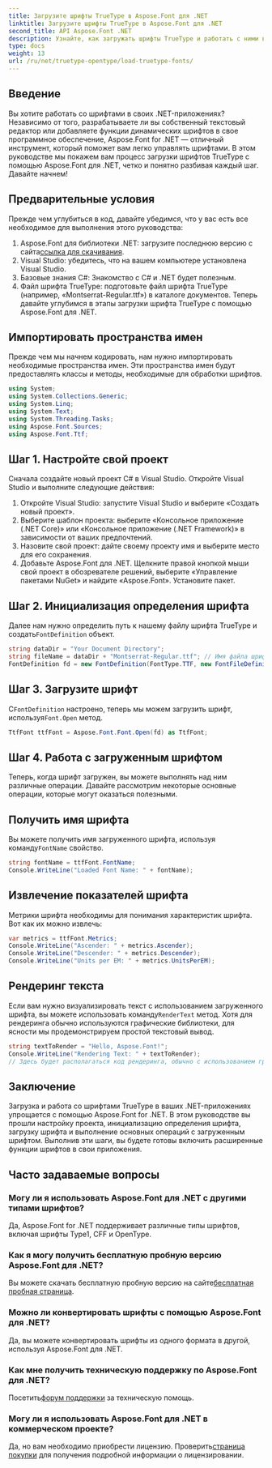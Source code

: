 ```yaml
---
title: Загрузите шрифты TrueType в Aspose.Font для .NET
linktitle: Загрузите шрифты TrueType в Aspose.Font для .NET
second_title: API Aspose.Font .NET
description: Узнайте, как загружать шрифты TrueType и работать с ними в .NET с помощью Aspose.Font. Пошаговое руководство включено. Идеально подходит для разработчиков, желающих улучшить свои приложения.
type: docs
weight: 13
url: /ru/net/truetype-opentype/load-truetype-fonts/
---
```

## Введение
Вы хотите работать со шрифтами в своих .NET-приложениях? Независимо от того, разрабатываете ли вы собственный текстовый редактор или добавляете функции динамических шрифтов в свое программное обеспечение, Aspose.Font for .NET — отличный инструмент, который поможет вам легко управлять шрифтами. В этом руководстве мы покажем вам процесс загрузки шрифтов TrueType с помощью Aspose.Font для .NET, четко и понятно разбивая каждый шаг. Давайте начнем!
## Предварительные условия
Прежде чем углубиться в код, давайте убедимся, что у вас есть все необходимое для выполнения этого руководства:
1.  Aspose.Font для библиотеки .NET: загрузите последнюю версию с сайта[ссылка для скачивания](https://releases.aspose.com/font/net/).
2. Visual Studio: убедитесь, что на вашем компьютере установлена Visual Studio.
3. Базовые знания C#: Знакомство с C# и .NET будет полезным.
4. Файл шрифта TrueType: подготовьте файл шрифта TrueType (например, «Montserrat-Regular.ttf») в каталоге документов.
Теперь давайте углубимся в этапы загрузки шрифта TrueType с помощью Aspose.Font для .NET.
## Импортировать пространства имен
Прежде чем мы начнем кодировать, нам нужно импортировать необходимые пространства имен. Эти пространства имен будут предоставлять классы и методы, необходимые для обработки шрифтов.
```csharp
using System;
using System.Collections.Generic;
using System.Linq;
using System.Text;
using System.Threading.Tasks;
using Aspose.Font.Sources;
using Aspose.Font.Ttf;
```
## Шаг 1. Настройте свой проект
Сначала создайте новый проект C# в Visual Studio. Откройте Visual Studio и выполните следующие действия:
1. Откройте Visual Studio: запустите Visual Studio и выберите «Создать новый проект».
2. Выберите шаблон проекта: выберите «Консольное приложение (.NET Core)» или «Консольное приложение (.NET Framework)» в зависимости от ваших предпочтений.
3. Назовите свой проект: дайте своему проекту имя и выберите место для его сохранения.
4. Добавьте Aspose.Font для .NET. Щелкните правой кнопкой мыши свой проект в обозревателе решений, выберите «Управление пакетами NuGet» и найдите «Aspose.Font». Установите пакет.
## Шаг 2. Инициализация определения шрифта
 Далее нам нужно определить путь к нашему файлу шрифта TrueType и создать`FontDefinition` объект.
```csharp
string dataDir = "Your Document Directory";
string fileName = dataDir + "Montserrat-Regular.ttf"; // Имя файла шрифта с полным путем
FontDefinition fd = new FontDefinition(FontType.TTF, new FontFileDefinition("ttf", new FileSystemStreamSource(fileName)));
```
## Шаг 3. Загрузите шрифт
 С`FontDefinition` настроено, теперь мы можем загрузить шрифт, используя`Font.Open` метод.
```csharp
TtfFont ttfFont = Aspose.Font.Font.Open(fd) as TtfFont;
```
## Шаг 4. Работа с загруженным шрифтом
Теперь, когда шрифт загружен, вы можете выполнять над ним различные операции. Давайте рассмотрим некоторые основные операции, которые могут оказаться полезными.
## Получить имя шрифта
 Вы можете получить имя загруженного шрифта, используя команду`FontName` свойство.
```csharp
string fontName = ttfFont.FontName;
Console.WriteLine("Loaded Font Name: " + fontName);
```
## Извлечение показателей шрифта
Метрики шрифта необходимы для понимания характеристик шрифта. Вот как их можно извлечь:
```csharp
var metrics = ttfFont.Metrics;
Console.WriteLine("Ascender: " + metrics.Ascender);
Console.WriteLine("Descender: " + metrics.Descender);
Console.WriteLine("Units per EM: " + metrics.UnitsPerEM);
```
## Рендеринг текста
 Если вам нужно визуализировать текст с использованием загруженного шрифта, вы можете использовать команду`RenderText` метод. Хотя для рендеринга обычно используются графические библиотеки, для ясности мы продемонстрируем простой текстовый вывод.
```csharp
string textToRender = "Hello, Aspose.Font!";
Console.WriteLine("Rendering Text: " + textToRender);
// Здесь будет располагаться код рендеринга, обычно с использованием графической библиотеки.
```
## Заключение
Загрузка и работа со шрифтами TrueType в ваших .NET-приложениях упрощается с помощью Aspose.Font for .NET. В этом руководстве вы прошли настройку проекта, инициализацию определения шрифта, загрузку шрифта и выполнение основных операций с загруженным шрифтом. Выполнив эти шаги, вы будете готовы включить расширенные функции шрифтов в свои приложения.
## Часто задаваемые вопросы
### Могу ли я использовать Aspose.Font для .NET с другими типами шрифтов?
Да, Aspose.Font for .NET поддерживает различные типы шрифтов, включая шрифты Type1, CFF и OpenType.
### Как я могу получить бесплатную пробную версию Aspose.Font для .NET?
 Вы можете скачать бесплатную пробную версию на сайте[бесплатная пробная страница](https://releases.aspose.com/).
### Можно ли конвертировать шрифты с помощью Aspose.Font для .NET?
Да, вы можете конвертировать шрифты из одного формата в другой, используя Aspose.Font для .NET.
### Как мне получить техническую поддержку по Aspose.Font для .NET?
 Посетить[форум поддержки](https://forum.aspose.com/c/font/41) за техническую помощь.
### Могу ли я использовать Aspose.Font для .NET в коммерческом проекте?
 Да, но вам необходимо приобрести лицензию. Проверить[страница покупки](https://purchase.aspose.com/buy) для получения подробной информации о лицензировании.